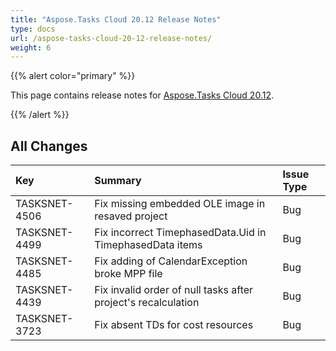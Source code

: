 ```yaml
---
title: "Aspose.Tasks Cloud 20.12 Release Notes"
type: docs
url: /aspose-tasks-cloud-20-12-release-notes/
weight: 6
---
```


{{% alert color="primary" %}} 

This page contains release notes for [Aspose.Tasks Cloud 20.12](https://products.aspose.cloud/tasks/cloud).

{{% /alert %}} 

## **All Changes**

|**Key**|**Summary**|**Issue Type**|
| :- | :- | :- |
| TASKSNET-4506 | Fix missing embedded OLE image in resaved project | Bug |
| TASKSNET-4499 | Fix incorrect TimephasedData.Uid in TimephasedData items | Bug |
| TASKSNET-4485 | Fix adding of CalendarException broke MPP file | Bug |
| TASKSNET-4439 | Fix invalid order of null tasks after project's recalculation | Bug |
| TASKSNET-3723 | Fix absent TDs for cost resources | Bug |

